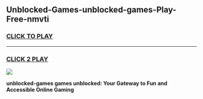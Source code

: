 
## Unblocked-Games-unblocked-games-Play-Free-nmvti
<h3>
<a href="https://premium76.site?title=unblocked-games&ref=20A">CLICK TO PLAY</a></h3>
<hr>

<h3>
<a href="https://premium76.site?title=unblocked-games&ref=20A">CLICK 2 PLAY</a>
  
</h3>

<a href="https://premium76.site?title=unblocked-games&ref=20A"><img src="https://clearcache.store/games.png"></a>


**unblocked-games games unblocked: Your Gateway to Fun and Accessible Online Gaming**
